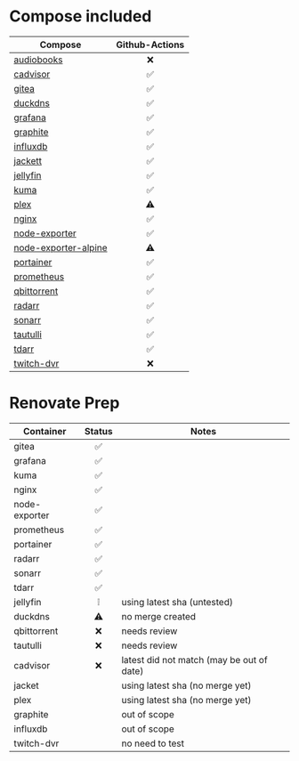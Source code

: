 # Compose included
| Compose | Github-Actions |
| --------- | :------------: |
| [audiobooks](https://github.com/jeo1/docker-templates/tree/audiobooks) | ❌ |
| [cadvisor](https://github.com/jeo1/docker-templates/tree/cadvisor) | ✅ |
| [gitea](https://github.com/jeo1/docker-templates/tree/gitea) | ✅ |
| [duckdns](https://github.com/jeo1/docker-templates/tree/duckdns) | ✅ |
| [grafana](https://github.com/jeo1/docker-templates/tree/grafana) | ✅ |
| [graphite](https://github.com/jeo1/docker-templates/tree/graphite) | ✅ |
| [influxdb](https://github.com/jeo1/docker-templates/tree/influxdb) | ✅ |
| [jackett](https://github.com/jeo1/docker-templates/tree/jackett) | ✅ |
| [jellyfin](https://github.com/jeo1/docker-templates/tree/jellyfin) | ✅ |
| [kuma](https://github.com/jeo1/docker-templates/tree/kuma) | ✅ |
| [plex](https://github.com/jeo1/docker-templates/tree/plex) | ⚠️ |
| [nginx](https://github.com/jeo1/docker-templates/tree/nginx) | ✅ |
| [node-exporter](https://github.com/jeo1/docker-templates/tree/node-exporter) | ✅ |
| [node-exporter-alpine](https://github.com/jeo1/docker-templates/tree/node-exporter-alpine) | ⚠️ |
| [portainer](https://github.com/jeo1/docker-templates/tree/portainer) | ✅ |
| [prometheus](https://github.com/jeo1/docker-templates/tree/prometheus) | ✅ |
| [qbittorrent](https://github.com/jeo1/docker-templates/tree/qbittorrent) | ✅ |
| [radarr](https://github.com/jeo1/docker-templates/tree/radarr) | ✅ |
| [sonarr](https://github.com/jeo1/docker-templates/tree/sonarr) | ✅ |
| [tautulli](https://github.com/jeo1/docker-templates/tree/tautulli) | ✅ |
| [tdarr](https://github.com/jeo1/docker-templates/tree/tdarr) | ✅ |
| [twitch-dvr](https://github.com/jeo1/docker-templates/tree/twitch-dvr) | ❌ |

# Renovate Prep
| Container | Status | Notes |
| --------- | :----: | ----- |
| gitea | ✅ |  |
| grafana | ✅ |  |
| kuma | ✅ |  |
| nginx | ✅ |  |
| node-exporter | ✅ |  |
| prometheus | ✅ |  |
| portainer | ✅ |  |
| radarr | ✅ |  |
| sonarr | ✅ |  |
| tdarr | ✅ |  |
| jellyfin | ❕ | using latest sha (untested) |
| duckdns | ⚠️ | no merge created |
| qbittorrent | ❌ | needs review |
| tautulli | ❌ | needs review |
| cadvisor | ❌ | latest did not match (may be out of date) |s
| jacket |  | using latest sha (no merge yet) |
| plex |  | using latest sha (no merge yet) |
| graphite |  | out of scope |
| influxdb |  | out of scope |
| twitch-dvr |  | no need to test |
